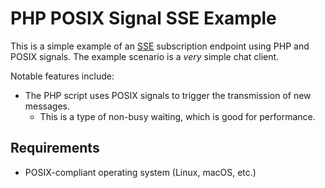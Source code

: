 # PHP POSIX Signal SSE Example

This is a simple example of an [SSE](https://developer.mozilla.org/en-US/docs/Web/API/Server-sent_events) subscription endpoint using PHP and POSIX signals. The example scenario is a *very* simple chat client.

Notable features include:
+ The PHP script uses POSIX signals to trigger the transmission of new messages.
    + This is a type of non-busy waiting, which is good for performance.

## Requirements
+ POSIX-compliant operating system (Linux, macOS, etc.)
